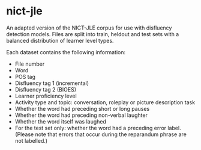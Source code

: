 # nict-jle

An adapted version of the NICT-JLE corpus for use with disfluency detection models. Files are split into train, heldout and test sets with a balanced distribution of learner level types. 

Each dataset contains the following information: 
  - File number
  - Word
  - POS tag
  - Disfluency tag 1 (incremental)
  - Disfluency tag 2 (BIOES)
  - Learner proficiency level
  - Activity type and topic: conversation, roleplay or picture description task
  - Whether the word had preceding short or long pauses
  - Whether the word had preceding non-verbal laughter 
  - Whether the word itself was laughed
  - For the test set only: whether the word had a preceding error label. (Please note that errors that occur during the reparandum phrase are not labelled.)
